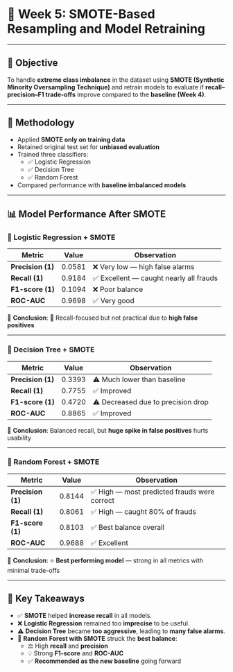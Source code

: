# 📘 Week 5: SMOTE-Based Resampling and Model Retraining

---

## 🎯 Objective

To handle **extreme class imbalance** in the dataset using **SMOTE (Synthetic Minority Oversampling Technique)** and retrain models to evaluate if **recall–precision–F1 trade-offs** improve compared to the **baseline (Week 4)**.

---

## 🧪 Methodology

- Applied **SMOTE only on training data**
- Retained original test set for **unbiased evaluation**
- Trained three classifiers:
  - ✅ Logistic Regression
  - ✅ Decision Tree
  - ✅ Random Forest
- Compared performance with **baseline imbalanced models**

---

## 📊 Model Performance After SMOTE

### 🔹 Logistic Regression + SMOTE

| **Metric**       | **Value** | **Observation**                         |
|------------------|-----------|------------------------------------------|
| **Precision (1)**| 0.0581    | ❌ Very low — high false alarms           |
| **Recall (1)**   | 0.9184    | ✅ Excellent — caught nearly all frauds   |
| **F1-score (1)** | 0.1094    | ❌ Poor balance                          |
| **ROC-AUC**      | 0.9698    | ✅ Very good                             |

📌 **Conclusion**: 🔺 Recall-focused but not practical due to **high false positives**

---

### 🔹 Decision Tree + SMOTE

| **Metric**       | **Value** | **Observation**                          |
|------------------|-----------|-------------------------------------------|
| **Precision (1)**| 0.3393    | ⚠️ Much lower than baseline               |
| **Recall (1)**   | 0.7755    | ✅ Improved                               |
| **F1-score (1)** | 0.4720    | ⚠️ Decreased due to precision drop        |
| **ROC-AUC**      | 0.8865    | ✅ Improved                               |

📌 **Conclusion**: Balanced recall, but **huge spike in false positives** hurts usability

---

### 🔹 Random Forest + SMOTE

| **Metric**       | **Value** | **Observation**                          |
|------------------|-----------|-------------------------------------------|
| **Precision (1)**| 0.8144    | ✅ High — most predicted frauds were correct |
| **Recall (1)**   | 0.8061    | ✅ High — caught 80% of frauds             |
| **F1-score (1)** | 0.8103    | ✅ Best balance overall                    |
| **ROC-AUC**      | 0.9688    | ✅ Excellent                               |

📌 **Conclusion**: ⭐ **Best performing model** — strong in all metrics with minimal trade-offs

---

## 📌 Key Takeaways

- ✅ **SMOTE** helped **increase recall** in all models.
- ❌ **Logistic Regression** remained too **imprecise** to be useful.
- ⚠️ **Decision Tree** became **too aggressive**, leading to **many false alarms**.
- 🌲 **Random Forest with SMOTE** struck the **best balance**:
  - ⚖️ High **recall** and **precision**
  - 💡 Strong **F1-score** and **ROC-AUC**
  - ✅ **Recommended as the new baseline** going forward

